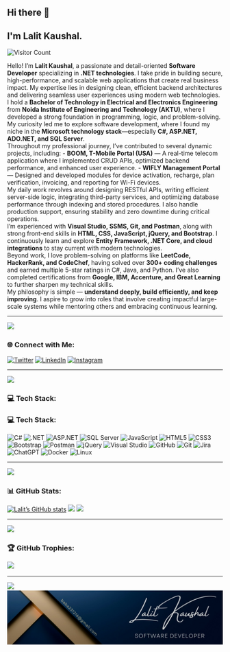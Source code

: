 ## Hi there 👋

<h2> I'm Lalit Kaushal.</h2>

<p align="start">
  <img src="https://profile-counter.glitch.me/{lalitkaushal007}/count.svg" alt="Visitor Count" width="180" height="24" />
</p>

<p>
Hello! I’m <b>Lalit Kaushal</b>, a passionate and detail-oriented <b>Software Developer</b> specializing in <b>.NET technologies</b>.  
I take pride in building secure, high-performance, and scalable web applications that create real business impact. My expertise lies in designing clean, efficient backend architectures and delivering seamless user experiences using modern web technologies.  
</br>
I hold a <b>Bachelor of Technology in Electrical and Electronics Engineering</b> from <b>Noida Institute of Engineering and Technology (AKTU)</b>, where I developed a strong foundation in programming, logic, and problem-solving. My curiosity led me to explore software development, where I found my niche in the <b>Microsoft technology stack</b>—especially <b>C#, ASP.NET, ADO.NET, and SQL Server</b>.  
</br>
Throughout my professional journey, I’ve contributed to several dynamic projects, including:  
- <b>BOOM, T-Mobile Portal (USA)</b> — A real-time telecom application where I implemented CRUD APIs, optimized backend performance, and enhanced user experience.  
- <b>WIFLY Management Portal</b> — Designed and developed modules for device activation, recharge, plan verification, invoicing, and reporting for Wi-Fi devices.  
</br>
My daily work revolves around designing RESTful APIs, writing efficient server-side logic, integrating third-party services, and optimizing database performance through indexing and stored procedures. I also handle production support, ensuring stability and zero downtime during critical operations.  
</br>
I’m experienced with <b>Visual Studio, SSMS, Git, and Postman</b>, along with strong front-end skills in <b>HTML, CSS, JavaScript, jQuery, and Bootstrap</b>. I continuously learn and explore <b>Entity Framework, .NET Core, and cloud integrations</b> to stay current with modern technologies.  
</br>
Beyond work, I love problem-solving on platforms like <b>LeetCode, HackerRank, and CodeChef</b>, having solved over <b>300+ coding challenges</b> and earned multiple 5-star ratings in C#, Java, and Python. I’ve also completed certifications from <b>Google, IBM, Accenture, and Great Learning</b> to further sharpen my technical skills.  
</br>
My philosophy is simple — <b>understand deeply, build efficiently, and keep improving</b>. I aspire to grow into roles that involve creating impactful large-scale systems while mentoring others and embracing continuous learning.
</p>

---
<img src="https://img.shields.io/badge/════════════════════════════════════════════════════════════════════════════════════════════════════════════════════════════════════════════-0A0A0A.svg?style=flat&logoColor=#008080">

### 🌐 Connect with Me:
[![Twitter](https://img.shields.io/badge/Twitter-%231877F2.svg?logo=twitter&logoColor=white)](https://x.com/Lalit231216?t=Z1_m1J7YNO1a7D8Dj9C0Vw&s=09) 
[![LinkedIn](https://img.shields.io/badge/LinkedIn-%230077B5.svg?logo=linkedin&logoColor=white)](https://www.linkedin.com/in/lalit-kaushal-7862501b5/) 
[![Instagram](https://img.shields.io/badge/Instagram-%23E4405F.svg?logo=Instagram&logoColor=white)](https://instagram.com/LalitKaushal)

---
<img src="https://img.shields.io/badge/════════════════════════════════════════════════════════════════════════════════════════════════════════════════════════════════════════════-0A0A0A.svg?style=flat&logoColor=#008080">


### 💻 Tech Stack:
### 💻 Tech Stack:
![C#](https://img.shields.io/badge/C%23-0A0A0A.svg?style=flat&logo=c-sharp&logoColor=#00FFFF)
![.NET](https://img.shields.io/badge/.NET-0A0A0A.svg?style=flat&logo=dotnet&logoColor=#FF1493)
![ASP.NET](https://img.shields.io/badge/ASP.NET-0A0A0A.svg?style=flat&logo=.net&logoColor=#00FFFF)
![SQL Server](https://img.shields.io/badge/SQL%20Server-0A0A0A.svg?style=flat&logo=microsoft%20sql%20server&logoColor=#FF1493)
![JavaScript](https://img.shields.io/badge/JavaScript-0A0A0A.svg?style=flat&logo=javascript&logoColor=#00FFFF)
![HTML5](https://img.shields.io/badge/HTML5-0A0A0A.svg?style=flat&logo=html5&logoColor=#FF1493)
![CSS3](https://img.shields.io/badge/CSS3-0A0A0A.svg?style=flat&logo=css3&logoColor=#00FFFF)
![Bootstrap](https://img.shields.io/badge/Bootstrap-0A0A0A.svg?style=flat&logo=bootstrap&logoColor=#FF1493)
![Postman](https://img.shields.io/badge/Postman-0A0A0A.svg?style=flat&logo=postman&logoColor=#FF1493)
![jQuery](https://img.shields.io/badge/jquery-%230769AD.svg?style=flat&logo=jquery&logoColor=white)
![Visual Studio](https://img.shields.io/badge/Visual%20Studio-5C2D91.svg?style=flat&logo=visual-studio&logoColor=white)
![GitHub](https://img.shields.io/badge/GitHub-0A0A0A.svg?style=flat&logo=github&logoColor=#00FFFF)
![Git](https://img.shields.io/badge/git-%23F05033.svg?style=flat&logo=git&logoColor=white)
![Jira](https://img.shields.io/badge/jira-%230A0FFF.svg?style=flat&logo=jira&logoColor=white)
![ChatGPT](https://img.shields.io/badge/chatGPT-74aa9c?style=flat&logo=openai&logoColor=white)
![Docker](https://img.shields.io/badge/docker-%230db7ed.svg?style=flat&logo=docker&logoColor=white)
![Linux](https://img.shields.io/badge/Linux-FCC624?style=flat&logo=linux&logoColor=black)

---
<img src="https://img.shields.io/badge/════════════════════════════════════════════════════════════════════════════════════════════════════════════════════════════════════════════-0A0A0A.svg?style=flat&logoColor=#008080">

### 📊 GitHub Stats:
[![Lalit’s GitHub stats](https://github-readme-stats.vercel.app/api?username=lalitkaushal007&theme=dark&count_private=true&show_icons=true)](https://github.com/lalitkaushal007)
![](https://github-readme-streak-stats.herokuapp.com/?user=lalitkaushal007&theme=dark)
![](https://github-readme-stats.vercel.app/api/top-langs/?username=lalitkaushal007&count_private=true&show_icons=true&theme=dark)


---
<img src="https://img.shields.io/badge/════════════════════════════════════════════════════════════════════════════════════════════════════════════════════════════════════════════-0A0A0A.svg?style=flat&logoColor=#008080">

### 🏆 GitHub Trophies:
![](https://github-profile-trophy.vercel.app/?username=lalitkaushal007&theme=radical&no-frame=false&no-bg=false&margin-w=4)


---
<img src="https://img.shields.io/badge/════════════════════════════════════════════════════════════════════════════════════════════════════════════════════════════════════════════-0A0A0A.svg?style=flat&logoColor=#008080">
<img src="https://github.com/lalitkaushal007/lalitkaushal007/blob/main/header_.jpg" />
